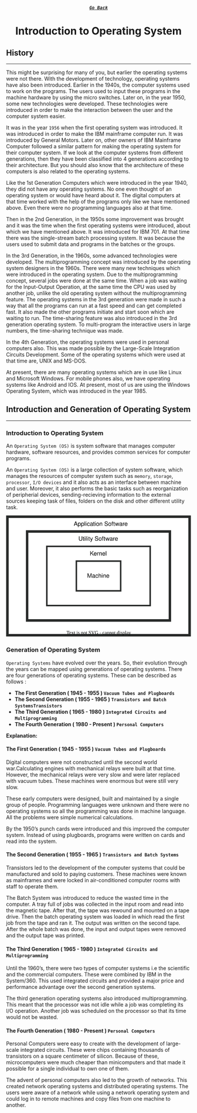 <div align="center">

[**_``Go Back``_**](../README.md)

# Introduction to Operating System

</div>

## History
---------------------

This might be surprising for many of you, but earlier the operating systems were not there. With the development of technology, operating systems have also been introduced. Earlier in the 1940s, the computer systems used to work on the programs. The users used to input these programs in the machine hardware by using the micro switches. Later on, in the year 1950, some new technologies were developed. These technologies were introduced in order to make the interaction between the user and the computer system easier.

It was in the year ``1956`` when the first operating system was introduced. It was introduced in order to make the IBM mainframe computer run. It was introduced by General Motors. Later on, other owners of IBM Mainframe Computer followed a similar pattern for making the operating system for their computer system. If we look at the computer systems from different generations, then they have been classified into 4 generations according to their architecture. But you should also know that the architecture of these computers is also related to the operating systems.

Like the 1st Generation Computers which were introduced in the year 1940, they did not have any operating systems. No one even thought of an operating system or would have heard about it. The digital computers at that time worked with the help of the programs only like we have mentioned above. Even there were no programming languages also at that time.

Then in the 2nd Generation, in the 1950s some improvement was brought and it was the time when the first operating systems were introduced, about which we have mentioned above. It was introduced for IBM 701. At that time there was the single-stream batch processing system. It was because the users used to submit data and programs in the batches or the groups.

In the 3rd Generation, in the 1960s, some advanced technologies were developed. The multiprogramming concept was introduced by the operating system designers in the 1960s. There were many new techniques which were introduced in the operating system. Due to the multiprogramming concept, several jobs were done at the same time. When a job was waiting for the Input-Output Operation, at the same time the CPU was used by another job, unlike the old operating system without the multiprogramming feature. The operating systems in the 3rd generation were made in such a way that all the programs can run at a fast speed and can get completed fast. It also made the other programs initiate and start soon which are waiting to run. The time-sharing feature was also introduced in the 3rd generation operating system. To multi-program the interactive users in large numbers, the time-sharing technique was made.

In the 4th Generation, the operating systems were used in personal computers also. This was made possible by the Large-Scale Integration Circuits Development. Some of the operating systems which were used at that time are, UNIX and MS-DOS.

At present, there are many operating systems which are in use like Linux and Microsoft Windows. For mobile phones also, we have operating systems like Android and IOS. At present, most of us are using the Windows Operating System, which was introduced in the year 1985.

## Introduction and Generation of Operating System
----------------------------------------------------

### **Introduction to Operating System**

An ``Operating System (OS)`` is system software that manages computer hardware, software resources, and provides common services for computer programs.

An ``Operating System (OS)`` is a large collection of system software, which manages the resources of computer system such as ``memory``, ``storage``, ``processor``, ``I/O devices`` and it also acts as an interface between machine and user. Moreover, it also performs the basic tasks such as reorganization of peripherial devices, sending-recieving information to the external sources keeping task of files, folders on the disk and other different utility task.

!["Operating System"](OS.svg)

### **Generation of Operating System**

``Operating Systems`` have evolved over the years. So, their evolution through the years can be mapped using generations of operating systems. There are four generations of operating systems. These can be described as follows :

-   **The First Generation ( 1945 - 1955 ) ``Vacuum Tubes and Plugboards``**
-   **The Second Generation ( 1955 - 1965 ) ``Transistors and Batch SystemsTransistors``**
-   **The Third Generation ( 1965 - 1980 ) ``Integrated Circuits and Multiprogramming``**
-   **The Fourth Generation ( 1980 - Present ) ``Personal Computers``**

**Explanation:**

#### **The First Generation ( 1945 - 1955 ) ``Vacuum Tubes and Plugboards``**

Digital computers were not constructed until the second world war.Calculating engines with mechanical relays were built at that time. However, the mechanical relays were very slow and were later replaced with vacuum tubes. These machines were enormous but were still very slow.

These early computers were designed, built and maintained by a single group of people. Programming languages were unknown and there were no operating systems so all the programming was done in machine language. All the problems were simple numerical calculations.

By the 1950’s punch cards were introduced and this improved the computer system. Instead of using plugboards, programs were written on cards and read into the system.

#### **The Second Generation ( 1955 - 1965 ) ``Transistors and Batch Systems``**

Transistors led to the development of the computer systems that could be manufactured and sold to paying customers. These machines were known as mainframes and were locked in air-conditioned computer rooms with staff to operate them.

The Batch System was introduced to reduce the wasted time in the computer. A tray full of jobs was collected in the input room and read into the magnetic tape. After that, the tape was rewound and mounted on a tape drive. Then the batch operating system was loaded in which read the first job from the tape and ran it. The output was written on the second tape. After the whole batch was done, the input and output tapes were removed and the output tape was printed.

#### **The Third Generation ( 1965 - 1980 ) ``Integrated Circuits and Multiprogramming``**

 Until the 1960’s, there were two types of computer systems i.e the scientific and the commercial computers. These were combined by IBM in the System/360. This used integrated circuits and provided a major price and performance advantage over the second generation systems.

The third generation operating systems also introduced multiprogramming. This meant that the processor was not idle while a job was completing its I/O operation. Another job was scheduled on the processor so that its time would not be wasted.

#### **The Fourth Generation ( 1980 - Present ) ``Personal Computers``**

Personal Computers were easy to create with the development of large-scale integrated circuits. These were chips containing thousands of transistors on a square centimeter of silicon. Because of these, microcomputers were much cheaper than minicomputers and that made it possible for a single individual to own one of them.

The advent of personal computers also led to the growth of networks. This created network operating systems and distributed operating systems. The users were aware of a network while using a network operating system and could log in to remote machines and copy files from one machine to another.
